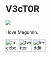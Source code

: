 # V3cT0R

![](https://tierragamer.com/wp-content/uploads/2022/02/KonoSuba-Megumin.jpg)

I love Megumin.



[<img src='https://cdn.jsdelivr.net/npm/simple-icons@3.0.1/icons/facebook.svg' alt='facebook' height='40'>](https://www.facebook.com/MiV3cT0R)  [<img src='https://cdn.jsdelivr.net/npm/simple-icons@3.0.1/icons/twitter.svg' alt='twitter' height='40'>](https://twitter.com/mev3cT0R)  [<img src='https://cdn.jsdelivr.net/npm/simple-icons@3.0.1/icons/reddit.svg' alt='Reddit' height='40'>](https://www.reddit.com/user/Mev3ct0R)  


